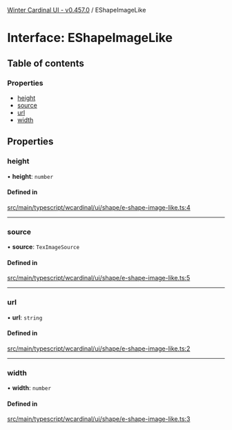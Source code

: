 [Winter Cardinal UI - v0.457.0](../index.md) / EShapeImageLike

# Interface: EShapeImageLike

## Table of contents

### Properties

- [height](EShapeImageLike.md#height)
- [source](EShapeImageLike.md#source)
- [url](EShapeImageLike.md#url)
- [width](EShapeImageLike.md#width)

## Properties

### height

• **height**: `number`

#### Defined in

[src/main/typescript/wcardinal/ui/shape/e-shape-image-like.ts:4](https://github.com/winter-cardinal/winter-cardinal-ui/blob/v0.457.0/src/main/typescript/wcardinal/ui/shape/e-shape-image-like.ts#L4)

___

### source

• **source**: `TexImageSource`

#### Defined in

[src/main/typescript/wcardinal/ui/shape/e-shape-image-like.ts:5](https://github.com/winter-cardinal/winter-cardinal-ui/blob/v0.457.0/src/main/typescript/wcardinal/ui/shape/e-shape-image-like.ts#L5)

___

### url

• **url**: `string`

#### Defined in

[src/main/typescript/wcardinal/ui/shape/e-shape-image-like.ts:2](https://github.com/winter-cardinal/winter-cardinal-ui/blob/v0.457.0/src/main/typescript/wcardinal/ui/shape/e-shape-image-like.ts#L2)

___

### width

• **width**: `number`

#### Defined in

[src/main/typescript/wcardinal/ui/shape/e-shape-image-like.ts:3](https://github.com/winter-cardinal/winter-cardinal-ui/blob/v0.457.0/src/main/typescript/wcardinal/ui/shape/e-shape-image-like.ts#L3)
